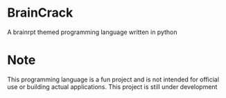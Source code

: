 # BrainCrack
A brainrpt themed programming language written in python

# Note
This programming language is a fun project and is not intended for official use or building actual applications.
This project is still under development
